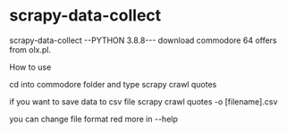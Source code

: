 # scrapy-data-collect
scrapy-data-collect
--PYTHON 3.8.8---
download commodore 64 offers from olx.pl.

How to use 

cd into commodore folder and
type 
scrapy crawl quotes

if you want to save data to csv file 
scrapy crawl quotes -o [filename].csv

you can change file format
red more in --help
